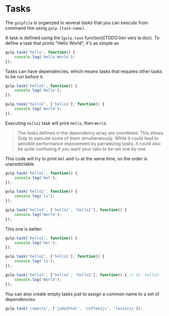 # Tasks

The `gulpfile` is organized in several _tasks_ that you can execute from command line using `gulp [task-name]`.

A task is defined using the [`gulp.task` function](TODO:lien vers la doc).
To define a task that prints "Hello World", it's as simple as 
```js
gulp.task('hello', function() {
    console.log('Hello World');
});
```

Tasks can have dependencies, which means tasks that requires other tasks to be run before it.
```js
gulp.task('hello1', function() {
    console.log('Hello');
});

gulp.task('hello2', ['hello1'], function() {
    console.log('World');
});
```
    
Executing `hello2` task will print `Hello`, then `World`.

> The tasks defined in the dependency array are unordered.
This allows Gulp to execute some of them simultaneously.
While it could lead to sensible performance impovement by parralezing tasks, 
it could also be quite confusing if you want your raks to be ran one by one.

This code will try to print `Hel` and `lo` at the same time, so the order is unpredictable.
```js
gulp.task('hello1', function() {
    console.log('Hel');
});

gulp.task('hello2', function() {
    console.log('lo');
});

gulp.task('hello3', ['hello1', 'hello2'], function() {
    console.log('World');
});
```

This one is better:
```js
gulp.task('hello1', function() {
    console.log('Hel');
});

gulp.task('hello2', ['hello1'], function() {
    console.log('lo');
});

gulp.task('hello3', ['hello1', 'hello2'], function() { // So 'hello1' is unecessary there
    console.log('World');
});
```

You can also create empty tasks just to assign a common name to a set of dependencies:
```js
gulp.task('compile', ['jade2html', 'coffee2js', 'less2css']);
``` 

